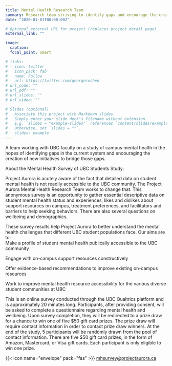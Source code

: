 ```yaml
---
title: Mental Health Research Team
summary: Research team striving to identify gaps and encourage the creation of new initiatives.
date: "2020-01-01T00:00:00Z"

# Optional external URL for project (replaces project detail page).
external_link: ""

image:
  caption: 
  focal_point: Smart

# links:
# - icon: twitter
#   icon_pack: fab
#   name: Follow
#   url: https://twitter.com/georgecushen
# url_code: ""
# url_pdf: ""
# url_slides: ""
# url_video: ""

# Slides (optional).
#   Associate this project with Markdown slides.
#   Simply enter your slide deck's filename without extension.
#   E.g. `slides = "example-slides"` references `content/slides/example-slides.md`.
#   Otherwise, set `slides = ""`.
#   slides: example
---
```


A team working with UBC faculty on a study of campus mental health in the hopes of identifying gaps in the current system and encouraging the creation of new initiatives to bridge those gaps.

About the Mental Health Survey of UBC Students Study:

Project Aurora is  acutely aware of the fact that detailed data on student mental health is not readily accessible to the UBC community. The Project Aurora Mental Health Research Team works  to change that. This anonymous survey is an opportunity to gather essential descriptive data on student mental health status and experiences, likes and dislikes about support resources on campus, treatment preferences, and facilitators and barriers to help seeking behaviors. There are also several questions on wellbeing and demographics.


These survey results help  Project Aurora to better understand the mental health challenges that different UBC student populations face. Our aims are to:  
Make a profile of student mental health publically accessible to the UBC community 

Engage with on-campus support resources constructively 

Offer evidence-based recommendations to improve existing on-campus resources

Work to improve mental health resource accessibility for the various diverse student communities at UBC 

This is an online survey conducted through the UBC Qualtrics platform and is  approximately 20 minutes long. Participants, after providing consent, will be asked to complete a questionnaire regarding mental health and wellbeing. Upon survey completion, they will be redirected to a prize draw for a chance to win one of five $50 gift card prizes. The prize draw will require  contact information in order to contact prize draw winners. At the end of the study, 5 participants will be randomly drawn from the pool of contact information. There are five $50 gift card prizes, in the form of Amazon, Mastercard, or Visa gift cards. Each participant is only eligible to win one prize. 


{{< icon name="envelope" pack="fas" >}} [mhsurvey@projectaurora.ca](mailto:mhsurvey@projectaurora.ca)
